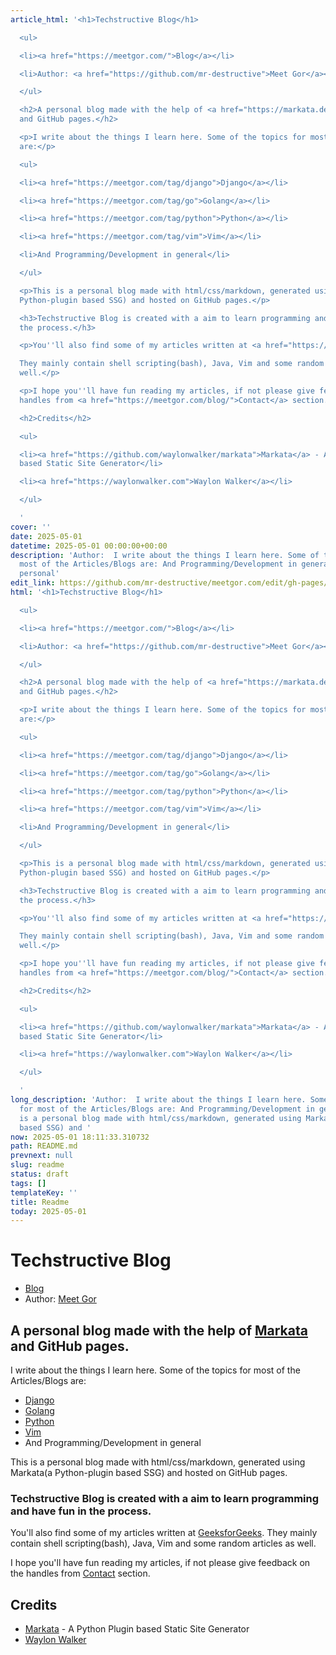 ```yaml
---
article_html: '<h1>Techstructive Blog</h1>

  <ul>

  <li><a href="https://meetgor.com/">Blog</a></li>

  <li>Author: <a href="https://github.com/mr-destructive">Meet Gor</a></li>

  </ul>

  <h2>A personal blog made with the help of <a href="https://markata.dev">Markata</a>
  and GitHub pages.</h2>

  <p>I write about the things I learn here. Some of the topics for most of the Articles/Blogs
  are:</p>

  <ul>

  <li><a href="https://meetgor.com/tag/django">Django</a></li>

  <li><a href="https://meetgor.com/tag/go">Golang</a></li>

  <li><a href="https://meetgor.com/tag/python">Python</a></li>

  <li><a href="https://meetgor.com/tag/vim">Vim</a></li>

  <li>And Programming/Development in general</li>

  </ul>

  <p>This is a personal blog made with html/css/markdown, generated using Markata(a
  Python-plugin based SSG) and hosted on GitHub pages.</p>

  <h3>Techstructive Blog is created with a aim to learn programming and have fun in
  the process.</h3>

  <p>You''ll also find some of my articles written at <a href="https://auth.geeksforgeeks.org/user/meetgor/articles">GeeksforGeeks</a>.

  They mainly contain shell scripting(bash), Java, Vim and some random articles as
  well.</p>

  <p>I hope you''ll have fun reading my articles, if not please give feedback on the
  handles from <a href="https://meetgor.com/blog/">Contact</a> section.</p>

  <h2>Credits</h2>

  <ul>

  <li><a href="https://github.com/waylonwalker/markata">Markata</a> - A Python Plugin
  based Static Site Generator</li>

  <li><a href="https://waylonwalker.com">Waylon Walker</a></li>

  </ul>

  '
cover: ''
date: 2025-05-01
datetime: 2025-05-01 00:00:00+00:00
description: 'Author:  I write about the things I learn here. Some of the topics for
  most of the Articles/Blogs are: And Programming/Development in general This is a
  personal'
edit_link: https://github.com/mr-destructive/meetgor.com/edit/gh-pages/README.md
html: '<h1>Techstructive Blog</h1>

  <ul>

  <li><a href="https://meetgor.com/">Blog</a></li>

  <li>Author: <a href="https://github.com/mr-destructive">Meet Gor</a></li>

  </ul>

  <h2>A personal blog made with the help of <a href="https://markata.dev">Markata</a>
  and GitHub pages.</h2>

  <p>I write about the things I learn here. Some of the topics for most of the Articles/Blogs
  are:</p>

  <ul>

  <li><a href="https://meetgor.com/tag/django">Django</a></li>

  <li><a href="https://meetgor.com/tag/go">Golang</a></li>

  <li><a href="https://meetgor.com/tag/python">Python</a></li>

  <li><a href="https://meetgor.com/tag/vim">Vim</a></li>

  <li>And Programming/Development in general</li>

  </ul>

  <p>This is a personal blog made with html/css/markdown, generated using Markata(a
  Python-plugin based SSG) and hosted on GitHub pages.</p>

  <h3>Techstructive Blog is created with a aim to learn programming and have fun in
  the process.</h3>

  <p>You''ll also find some of my articles written at <a href="https://auth.geeksforgeeks.org/user/meetgor/articles">GeeksforGeeks</a>.

  They mainly contain shell scripting(bash), Java, Vim and some random articles as
  well.</p>

  <p>I hope you''ll have fun reading my articles, if not please give feedback on the
  handles from <a href="https://meetgor.com/blog/">Contact</a> section.</p>

  <h2>Credits</h2>

  <ul>

  <li><a href="https://github.com/waylonwalker/markata">Markata</a> - A Python Plugin
  based Static Site Generator</li>

  <li><a href="https://waylonwalker.com">Waylon Walker</a></li>

  </ul>

  '
long_description: 'Author:  I write about the things I learn here. Some of the topics
  for most of the Articles/Blogs are: And Programming/Development in general This
  is a personal blog made with html/css/markdown, generated using Markata(a Python-plugin
  based SSG) and '
now: 2025-05-01 18:11:33.310732
path: README.md
prevnext: null
slug: readme
status: draft
tags: []
templateKey: ''
title: Readme
today: 2025-05-01
---
```


# Techstructive Blog

- [Blog](https://meetgor.com/)
- Author: [Meet Gor](https://github.com/mr-destructive)

## A personal blog made with the help of [Markata](https://markata.dev) and GitHub pages.

I write about the things I learn here. Some of the topics for most of the Articles/Blogs are:

- [Django](https://meetgor.com/tag/django)
- [Golang](https://meetgor.com/tag/go)
- [Python](https://meetgor.com/tag/python)
- [Vim](https://meetgor.com/tag/vim)
- And Programming/Development in general

This is a personal blog made with html/css/markdown, generated using Markata(a Python-plugin based SSG) and hosted on GitHub pages.

### Techstructive Blog is created with a aim to learn programming and have fun in the process.

You'll also find some of my articles written at [GeeksforGeeks](https://auth.geeksforgeeks.org/user/meetgor/articles).
They mainly contain shell scripting(bash), Java, Vim and some random articles as well.

I hope you'll have fun reading my articles, if not please give feedback on the handles from [Contact](https://meetgor.com/blog/) section.

## Credits

- [Markata](https://github.com/waylonwalker/markata) - A Python Plugin based Static Site Generator
- [Waylon Walker](https://waylonwalker.com)